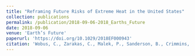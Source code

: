 ```yaml
---
title: "Reframing Future Risks of Extreme Heat in the United States"
collection: publications
permalink: /publication/2018-09-06-2018_Earths_Future
date: 2018-09-06
venue: 'Earth’s Future'
paperurl: 'https://doi.org/10.1029/2018EF000943'
citation: 'Wobus, C., Zarakas, C., Malek, P., Sanderson, B., Crimmins, A., Kolian, M., ... &amp; Weaver, C. P. (2018). Reframing future risks of extreme heat in the United States. <em>Earth&apos;s Future</em>, 6(9), 1323-1335.'
---
```

